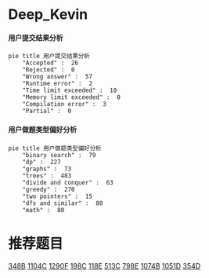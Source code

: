 # Deep_Kevin

<!-- tabs:start -->



#### **用户提交结果分析**

```mermaid
pie title 用户提交结果分析
    "Accepted" :  26
    "Rejected" :  0
    "Wrong answer" :  57
    "Runtime error" :  2
    "Time limit exceeded" :  10
    "Memory limit exceeded" :  0
    "Compilation error" :  3
    "Partial" :  0
```

#### **用户做题类型偏好分析**

```mermaid
pie title 用户做题类型偏好分析
    "binary search" :  79
    "dp" :  227
    "graphs" :  73
    "trees" :  483
    "divide and conquer" :  63
    "greedy" :  270
    "two pointers" :  15
    "dfs and similar" :  80
    "math" :  80
```



<!-- tabs:end -->
# 推荐题目
[348B](https://codeforces.com/contest/348/problem/B)
[1104C](https://codeforces.com/contest/1104/problem/C)
[1290F](https://codeforces.com/contest/1290/problem/F)
[198C](https://codeforces.com/contest/198/problem/C)
[118E](https://codeforces.com/contest/118/problem/E)
[513C](https://codeforces.com/contest/513/problem/C)
[798E](https://codeforces.com/contest/798/problem/E)
[1074B](https://codeforces.com/contest/1074/problem/B)
[1051D](https://codeforces.com/contest/1051/problem/D)
[354D](https://codeforces.com/contest/354/problem/D)
